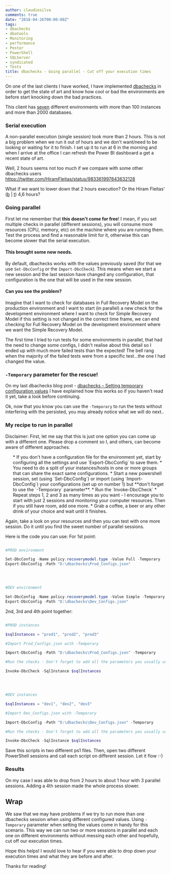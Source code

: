 ```yaml
---
author: claudiosilva
comments: true
date: "2018-04-26T00:00:00Z"
tags:
- dbachecks
- dbatools
- Monitoring
- performance
- Pester
- PowerShell
- SQLServer
- syndicated
- Tests
title: dbachecks - Going parallel - Cut off your execution times
---
```

On one of the last clients I have worked, I have implemented [dbachecks](http://dbachecks.io) in order to get the state of art and know how cool or bad the environments are before start knocking down the bad practices.

This client has <u>seven</u> different environments with more than 100 instances and more than 2000 databases.

### Serial execution

A non-parallel execution (single session) took more than 2 hours.
This is not a big problem when we run it out of hours and we don't want/need to be looking or waiting for it to finish.
I set up it to run at 6 in the morning and when I arrive at the office I can refresh the Power BI dashboard a get a recent state of art.

Well, 2 hours seems not too much if we compare with some other dbachecks users
https://twitter.com/HiramFleitas/status/983361997843632128

What if we want to lower down that 2 hours execution? Or the Hiram Fleitas' ([b](https://dba2o.wordpress.com/) \| [t](https://twitter.com/HiramFleitas)) 4,6 hours?

### Going parallel

First let me remember that **this doesn't come for free**! I mean, if you set multiple checks in parallel (different sessions), you will consume more resources (CPU, memory, etc) on the machine where you are running them. Test the process and find a reasonable limit for it, otherwise this can become slower that the serial execution.

#### This brought some new needs.

By default, dbachecks works with the values previously saved (for that we use `Set-DbcConfig` or the `Import-DbcCheck`). This means when we start a new session and the last session have changed any configuration, that configuration is the one that will be used in the new session.

#### Can you see the problem?

Imagine that I want to check for databases in Full Recovery Model on the production environment and I want to start (in parallel) a new check for the development environment where I want to check for Simple Recovery Model if this setting is not changed in the correct time frame, we can end checking for Full Recovery Model on the development environment where we want the Simple Recovery Model.

The first time I tried to run tests for some environments in parallel, that had the need to change some configs, I didn't realise about this detail so I ended up with much more failed tests than the expected! The bell rang when the majority of the failed tests were from a specific test...the one I had changed the value.

### `-Temporary` parameter for the rescue!

On my last dbachecks blog post - <a href="">dbachecks – Setting temporary configuration values</a> I have explained how this works so if you haven't read it yet, take a look before continuing.

Ok, now that you know you can use the `-Temporary` to run the tests without interfering with the persisted, you may already notice what we will do next..

### My recipe to run in parallel

Disclaimer: First, let me say that this is just one option you can come up with a different one. Please drop a comment so I, and others, can become aware of different approaches.

<ol>
* If you don't have a configuration file for the environment yet, start by configuring all the settings and use `Export-DbcConfig` to save them.
* You need to do a split of your instances/hosts in one or more groups that can share the exact same configurations.
* Start a new powershell session, set (using `Set-DbcConfig`) or import (using `Import-DbcConfig`) your configurations (set up on number 1) but **don't forget to use the `-Temporary` parameter**.
* Run the `Invoke-DbcCheck`
* Repeat steps 1, 2 and 3 as many times as you want - I encourage you to start with just 2 sessions and monitoring your computer resources. Then if you still have room, add one more.
* Grab a coffee, a beer or any other drink of your choice and wait until it finishes.
</ol>

Again, take a look on your resources and then you can test with one more session. Do it until you find the sweet number of parallel sessions.

Here is the code you can use:
For 1st point:

``` powershell

#PROD environment

Set-DbcConfig -Name policy.recoverymodel.type -Value Full -Temporary
Export-DbcConfig -Path "D:\dbachecks\Prod_Configs.json"
```
&nbsp;

``` powershell

#DEV environment

Set-DbcConfig -Name policy.recoverymodel.type -Value Simple -Temporary
Export-DbcConfig -Path "D:\dbachecks\Dev_Configs.json"
```

2nd, 3rd and 4th point together:

``` powershell

#PROD instances

$sqlInstances = "prod1", "prod2", "prod3"

#Import Prod_Configs.json with -Temporary

Import-DbcConfig -Path "D:\dbachecks\Prod_Configs.json" -Temporary

#Run the checks - Don't forget to add all the parameters you usually use

Invoke-DbcCheck -SqlInstance $sqlInstances
```
&nbsp;

``` powershell

#DEV instances

$sqlInstances = "dev1", "dev2", "dev3"

#Import Dev_Configs.json with -Temporary

Import-DbcConfig -Path "D:\dbachecks\Dev_Configs.json" -Temporary

#Run the checks - Don't forget to add all the parameters you usually use

Invoke-DbcCheck -SqlInstance $sqlInstances
```

Save this scripts in two different ps1 files. Then, open two different PowerShell sessions and call each script on different session. Let it flow :-)

### Results

On my case I was able to drop from 2 hours to about 1 hour with 3 parallel sessions. Adding a 4th session made the whole process slower.

## Wrap

We saw that we may have problems if we try to run more than one dbachecks session when using different configured values. Using `-Temporary` parameter when setting the values come in handy for this scenario.
This way we can run two or more sessions in parallel and each one on different environments without messing each other and hopefully, cut off our execution times.

Hope this helps! I would love to hear if you were able to drop down your execution times and what they are before and after.

Thanks for reading!
